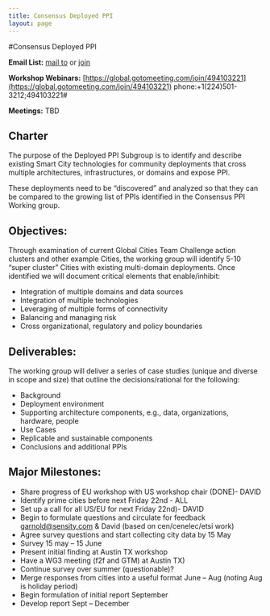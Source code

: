 ```yaml
---
title: Consensus Deployed PPI
layout: page
---
```

#Consensus Deployed PPI

**Email List:** [mail to](mailto:scf_deployppi@nist.gov) or [join](mailto:scf_deployppi-join@nist.gov) 

**Workshop Webinars:** [https://global.gotomeeting.com/join/494103221](https://global.gotomeeting.com/join/494103221) phone:+1(224)501-3212;494103221#

**Meetings:** TBD


## Charter
The purpose of the Deployed PPI Subgroup is to identify and describe existing Smart City technologies for community deployments that cross multiple architectures, infrastructures, or domains and expose PPI. 

These deployments need to be “discovered” and analyzed so that they can be compared to the growing list of PPIs identified in the Consensus PPI Working group. 

## Objectives:
Through examination of current Global Cities Team Challenge action clusters and other example Cities, the working group will identify 5-10 “super cluster” Cities with existing multi-domain deployments. Once identified we will document critical elements that enable/inhibit: 
  * Integration of multiple domains and data sources
  * Integration of multiple technologies
  * Leveraging of multiple forms of connectivity
  * Balancing and managing risk 
  * Cross organizational, regulatory and policy boundaries

## Deliverables:
The working group will deliver a series of case studies (unique and diverse in scope and size) that outline the decisions/rational for the following: 
  * Background
  * Deployment environment
  * Supporting architecture components, e.g., data, organizations, hardware, people  
  * Use Cases
  * Replicable and sustainable components  
  * Conclusions and additional PPIs

## Major Milestones:
  * Share progress of EU workshop with US workshop chair  (DONE)- DAVID
  * Identify prime cities before next Friday 22nd - ALL
  * Set up a call for all US/EU for next Friday 22nd)- DAVID
  * Begin to formulate questions and circulate for feedback garnold@sensity.com & David (based on cen/cenelec/etsi work)
  * Agree survey questions and start collecting city data by 15 May
  * Survey 15 may – 15 June
  * Present initial finding at Austin TX workshop
  * Have a WG3 meeting (f2f and GTM) at Austin TX)
  * Continue survey over summer (questionable)?
  * Merge responses from cities into a useful format June – Aug (noting Aug is holiday period)
  * Begin formulation of initial report September
  * Develop report Sept – December

